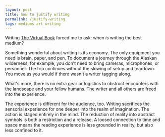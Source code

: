```yaml
---
layout: post
title: how to justify writing
permalink: /justify-writing
tags: mediums art writing
---
```


Writing [The Virtual Book](https://okjuan.medium.com/the-virtual-book-part-1-782ccd4cc360) forced me to ask: when _is_ writing the best medium?

Something wonderful about writing is its economy.
The only equipment you need is brain, paper, and pen.
To document a journey through the Alaskan wilderness, for example, you don't need to bring cameras, microphones, or personnel.
The trip continues without the slowing of setup and teardown.
You move as you would if there wasn't a writer tagging along.

What's more, there is no extra gear or logistics to obstruct encounters with the landscape and your fellow humans.
The writer and all others are freed into the experience.

The experience is different for the audience, too.
Writing sacrifices the sensorial experience for one deeper into the realm of imagination.
The action is staged entirely in the mind.
The reduction of reality into abstract symbols is both a restriction and a release.
A loosed connection to time and space means the reading experience is less grounded in reality, but also less confined to it.